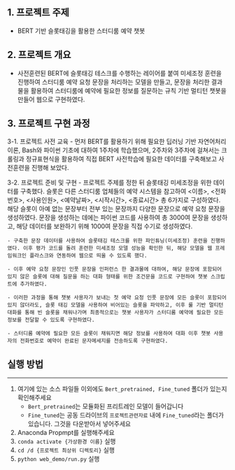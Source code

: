 
## 1. 프로젝트 주제
- BERT 기반 슬롯태깅을 활용한 스터디룸 예약 챗봇

## 2. 프로젝트 개요
- 사전훈련된 BERT에 슬롯태깅 테스크를 수행하는 레이어를 붙여 미세조정 훈련을 진행하여 스터디룸 예약 요청 문장을 처리하는 모델을 만들고, 문장을 처리한 결과물을 활용하여 스터디룸에 예약에 필요한 정보를 질문하는 규칙 기반 멀티턴 챗봇을 만들어 웹으로 구현하였다.

## 3. 프로젝트 구현 과정
3-1. 프로젝트 사전 교육
	- 먼저 BERT를 활용하기 위해 필요한 딥러닝 기반 자연어처리 이론, Bash와 파이썬 기초에 대하여 1주차에 학습했으며, 2주차와 3주차에 걸쳐서는 크롤링과 정규표현식을 활용하여 직접 BERT 사전학습에 필요한 데이터를 구축해보고 사전훈련을 진행해 보았다.

3-2. 프로젝트 준비 및 구현
	- 프로젝트 주제를 정한 뒤 슬롯태깅 미세조정을 위한 데이터를 구축했다. 슬롯은 다른 스터디룸 업체들의 예약 시스템을 참고하여 <이름>, <전화번호>, <사용인원>, <예약날짜>, <시작시간>, <종료시간> 총 6가지로 구성하였다. 해당 슬롯이 아예 없는 문장부터 전부 있는 문장까지 다양한 문장으로 예약 요청 문장을 생성하였다. 문장을 생성하는 데에는 파이썬 코드를 사용하여 총 3000여 문장을 생성하고, 해당 데이터를 보완하기 위해 1000여 문장을 직접 수기로 생성하였다.

	- 구축한 문장 데이터를 사용하여 슬롯태깅 테스크를 위한 파인튜닝(미세조정) 훈련을 진행하였다. 이후 평가 코드를 돌려 훈련한 미세조정 모델 성능을 확인한 뒤, 해당 모델을 웹 프레임워크인 플라스크와 연동하여 웹으로 띄울 수 있도록 했다.

	- 이후 예약 요청 문장인 인풋 문장을 인퍼런스 한 결과물에 대하여, 해당 문장에 포함되어 있지 않은 슬롯에 대해 질문을 하는 대화 형태를 위한 조건문을 코드로 구현하여 챗봇 스크립트에 추가하였다. 

	- 이러한 과정을 통해 챗봇 사용자가 보내는 첫 예약 요청 인풋 문장에 모든 슬롯이 포함되어 있지 않더라도, 슬롯 태깅 모델을 사용하여 비어있는 슬롯을 파악하고, 이후 룰 기반 멀티턴 대화를 통해 빈 슬롯을 채워나가며 최종적으로는 챗봇 사용자가 스터디룸 예약에 필요한 모든 정보를 전달할 수 있도록 구현하였다.

	- 스터디룸 예약에 필요한 모든 슬롯이 채워지면 해당 정보를 사용하여 대화 이후 챗봇 사용자의 전화번호로 예약이 완료된 문자메세지를 전송하도록 구현하였다.


## 실행 방법

---
1. 여기에 있는 소스 파일들 이외에도 `Bert_pretrained, Fine_tuned` 폴더가 있는지 확인해주세요
    - `Bert_pretrained`는 모듈화된 프리트레인 모델이 들어갑니다
    - `Fine_tuned`는 공동 드라이브의 `프로젝트관련자료` 내에 `Fine_tuned`라는 폴더가 있습니다. 그것을 다운받아서 넣어주세요
2. Anaconda Propmpt를 실행해주세요
3. `conda activate {가상환경 이름}` 실행
4. `cd /d {프로젝트 최상위 디렉토리}`  실행
5. `python web_demo/run.py` 실행
